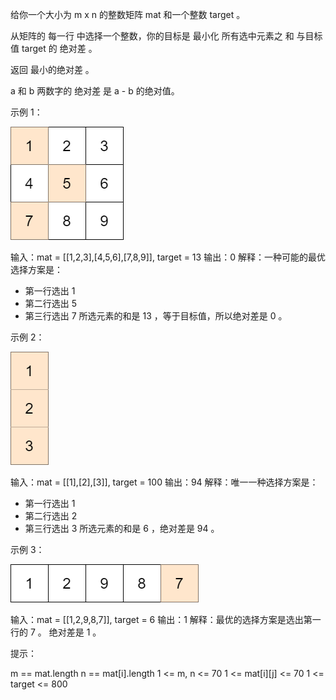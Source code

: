 给你一个大小为 m x n 的整数矩阵 mat 和一个整数 target 。

从矩阵的 每一行 中选择一个整数，你的目标是 最小化 所有选中元素之 和 与目标值 target 的 绝对差 。

返回 最小的绝对差 。

a 和 b 两数字的 绝对差 是 a - b 的绝对值。

示例 1：

![img.png](img.png)

输入：mat = [[1,2,3],[4,5,6],[7,8,9]], target = 13
输出：0
解释：一种可能的最优选择方案是：

- 第一行选出 1
- 第二行选出 5
- 第三行选出 7
  所选元素的和是 13 ，等于目标值，所以绝对差是 0 。

示例 2：

![img_1.png](img_1.png)

输入：mat = [[1],[2],[3]], target = 100
输出：94
解释：唯一一种选择方案是：

- 第一行选出 1
- 第二行选出 2
- 第三行选出 3
  所选元素的和是 6 ，绝对差是 94 。

示例 3：

![img_2.png](img_2.png)

输入：mat = [[1,2,9,8,7]], target = 6
输出：1
解释：最优的选择方案是选出第一行的 7 。
绝对差是 1 。

提示：

m == mat.length
n == mat[i].length
1 <= m, n <= 70
1 <= mat[i][j] <= 70
1 <= target <= 800
